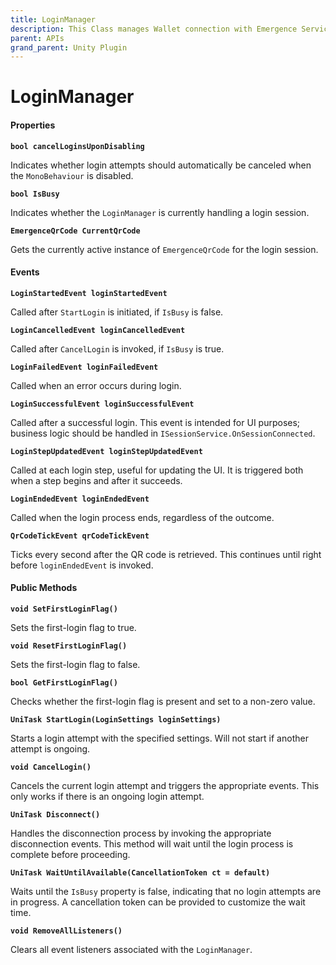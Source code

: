 ```yaml
---
title: LoginManager
description: This Class manages Wallet connection with Emergence Services
parent: APIs
grand_parent: Unity Plugin
---
```


# LoginManager

#### Properties

**`bool cancelLoginsUponDisabling`**

Indicates whether login attempts should automatically be canceled when the `MonoBehaviour` is disabled.

**`bool IsBusy`**

Indicates whether the `LoginManager` is currently handling a login session.

**`EmergenceQrCode CurrentQrCode`**

Gets the currently active instance of `EmergenceQrCode` for the login session.

#### Events

**`LoginStartedEvent loginStartedEvent`**

Called after `StartLogin` is initiated, if `IsBusy` is false.

**`LoginCancelledEvent loginCancelledEvent`**

Called after `CancelLogin` is invoked, if `IsBusy` is true.

**`LoginFailedEvent loginFailedEvent`**

Called when an error occurs during login.

**`LoginSuccessfulEvent loginSuccessfulEvent`**

Called after a successful login. This event is intended for UI purposes; business logic should be handled in `ISessionService.OnSessionConnected`.

**`LoginStepUpdatedEvent loginStepUpdatedEvent`**

Called at each login step, useful for updating the UI. It is triggered both when a step begins and after it succeeds.

**`LoginEndedEvent loginEndedEvent`**

Called when the login process ends, regardless of the outcome.

**`QrCodeTickEvent qrCodeTickEvent`**

Ticks every second after the QR code is retrieved. This continues until right before `loginEndedEvent` is invoked.

#### Public Methods

**`void SetFirstLoginFlag()`**

Sets the first-login flag to true.

**`void ResetFirstLoginFlag()`**

Sets the first-login flag to false.

**`bool GetFirstLoginFlag()`**

Checks whether the first-login flag is present and set to a non-zero value.

**`UniTask StartLogin(LoginSettings loginSettings)`**

Starts a login attempt with the specified settings. Will not start if another attempt is ongoing.

**`void CancelLogin()`**

Cancels the current login attempt and triggers the appropriate events. This only works if there is an ongoing login attempt.

**`UniTask Disconnect()`**

Handles the disconnection process by invoking the appropriate disconnection events. This method will wait until the login process is complete before proceeding.

**`UniTask WaitUntilAvailable(CancellationToken ct = default)`**

Waits until the `IsBusy` property is false, indicating that no login attempts are in progress. A cancellation token can be provided to customize the wait time.

**`void RemoveAllListeners()`**

Clears all event listeners associated with the `LoginManager`.
